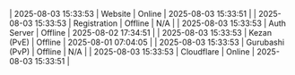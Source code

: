 | 2025-08-03 15:33:53 | Website | Online | 2025-08-03 15:33:51 |
| 2025-08-03 15:33:53 | Registration | Offline | N/A |
| 2025-08-03 15:33:53 | Auth Server | Offline | 2025-08-02 17:34:51 |
| 2025-08-03 15:33:53 | Kezan (PvE) | Offline | 2025-08-01 07:04:05 |
| 2025-08-03 15:33:53 | Gurubashi (PvP) | Offline | N/A |
| 2025-08-03 15:33:53 | Cloudflare | Online | 2025-08-03 15:33:51 |
